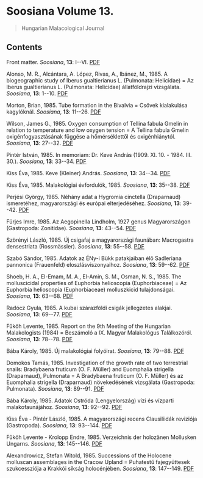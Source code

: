 # Soosiana Volume 13.

> Hungarian Malacological Journal

## Contents



Front matter. _Soosiana_, **13**: I--VI. [PDF](https://soosiana.github.io/volume-13/01_Soosiana_1985_13_I-VI.pdf)


Alonso, M. R., Alcántara, A. López, Rivas, A., Ibánez, M., 1985. A biogeographic study of Iberus gualtierianus L. (Pulmonata: Helicidae) = Az Iberus gualtierianus L. (Pulmonata: Helicidae) állatföldrajzi vizsgálata. _Soosiana_, **13**: 1--10. [PDF](https://soosiana.github.io/volume-13/02_Soosiana_1985_13_Alonso_1-10.pdf)


Morton, Brian, 1985. Tube formation in the Bivalvia = Csövek kialakulása kagylóknál. _Soosiana_, **13**: 11--26. [PDF](https://soosiana.github.io/volume-13/03_Soosiana_1985_13_Morton_11-26.pdf)


Wilson, James G., 1985. Oxygen consumption of Tellina fabula Gmelin in relation to temperature and low oxygen tension = A Tellina fabula Gmelin oxigénfogyasztásának függése a hőmérséklettől és oxigénhiánytól. _Soosiana_, **13**: 27--32. [PDF](https://soosiana.github.io/volume-13/04_Soosiana_1985_13_Wilson_27-32.pdf)


Pintér István, 1985. In memoriam: Dr. Keve András (1909. XI. 10. - 1984. III. 30.). _Soosiana_, **13**: 33--34. [PDF](https://soosiana.github.io/volume-13/05_Soosiana_1985_13_PinterI_33-34.pdf)


Kiss Éva, 1985. Keve (Kleiner) András. _Soosiana_, **13**: 34--34. [PDF](https://soosiana.github.io/volume-13/06_Soosiana_1985_13_Kiss_34.pdf)


Kiss Éva, 1985. Malakológiai évfordulók, 1985. _Soosiana_, **13**: 35--38. [PDF](https://soosiana.github.io/volume-13/07_Soosiana_1985_13_Kiss_35-38.pdf)


Perjési György, 1985. Néhány adat a Hygromia cinctella (Draparnaud) ismeretéhez, magyarországi és európai elterjedéséhez. _Soosiana_, **13**: 39--42. [PDF](https://soosiana.github.io/volume-13/08_Soosiana_1985_13_Perjesi_39-42.pdf)


Fürjes Imre, 1985. Az Aegopinella Lindholm, 1927 genus Magyarországon (Gastropoda: Zonitidae). _Soosiana_, **13**: 43--54. [PDF](https://soosiana.github.io/volume-13/09_Soosiana_1985_13_Furjes_43-54.pdf)


Szörényi László, 1985. Új csigafaj a magyarországi faunában: Macrogastra densestriata (Rossmässler). _Soosiana_, **13**: 55--58. [PDF](https://soosiana.github.io/volume-13/10_Soosiana_1985_13_Szorenyi_55-58.pdf)


Szabó Sándor, 1985. Adatok az ÉNy-i Bükk patakjaiban élő Sadleriana pannonica (Frauenfeld) eloszlásviszonyaihoz. _Soosiana_, **13**: 59--62. [PDF](https://soosiana.github.io/volume-13/11_Soosiana_1985_13_Szabo_59-62.pdf)


Shoeb, H. A., El-Emam, M. A., El-Amin, S. M., Osman, N. S., 1985. The molluscicidal properties of Euphorbia helioscopia (Euphorbiaceae) = Az Euphorbia helioscopia (Euphorbiaceae) molluszkicid tulajdonságai. _Soosiana_, **13**: 63--68. [PDF](https://soosiana.github.io/volume-13/12_Soosiana_1985_13_Shoeb_63-68.pdf)


Radócz Gyula, 1985. A kubai szárazföldi csigák jellegzetes alakjai. _Soosiana_, **13**: 69--77. [PDF](https://soosiana.github.io/volume-13/13_Soosiana_1985_13_Radocz_69-77.pdf)


Fűköh Levente, 1985. Report on the 9th Meeting of the Hungarian Malakologists (1984) = Beszámoló a IX. Magyar Malakológus Találkozóról. _Soosiana_, **13**: 78--78. [PDF](https://soosiana.github.io/volume-13/14_Soosiana_1985_13_Fukoh_78.pdf)


Bába Károly, 1985. Új malakológiai folyóirat. _Soosiana_, **13**: 79--88. [PDF](https://soosiana.github.io/volume-13/15_Soosiana_1985_13_Baba_79-88.pdf)


Domokos Tamás, 1985. Investigation of the growth rate of two terrestrial snails: Bradybaena fruticum (O. F. Müller) and Euomphalia strigella (Draparnaud), Pulmonata = A Bradybaena fruticum (O. F. Müller) és az Euomphalia strigella (Draparnaud) növekedésének vizsgálata (Gastropoda: Pulmonata). _Soosiana_, **13**: 89--91. [PDF](https://soosiana.github.io/volume-13/15_Soosiana_1985_13_Domokos_89-91.pdf)


Bába Károly, 1985. Adatok Ostróda (Lengyelország) vízi és vízparti malakofaunájához. _Soosiana_, **13**: 92--92. [PDF](https://soosiana.github.io/volume-13/17_Soosiana_1985_13_Baba_92.pdf)


Kiss Éva - Pintér László, 1985. A magyarországi recens Clausiliidák reviziója (Gastropoda). _Soosiana_, **13**: 93--144. [PDF](https://soosiana.github.io/volume-13/18_Soosiana_1985_13_Kiss_93-144.pdf)


Fűköh Levente - Krolopp Endre, 1985. Verzeichnis der holozänen Mollusken Ungarns. _Soosiana_, **13**: 145--146. [PDF](https://soosiana.github.io/volume-13/19_Soosiana_1985_13_Fukoh_145-146.pdf)


Alexandrowicz, Stefan Witold, 1985. Successions of the Holocene molluscan assemblages in the Cracow Upland = Puhatestű fajegyüttesek szukcessziója a Krakkói síkság holocénjében. _Soosiana_, **13**: 147--149. [PDF](https://soosiana.github.io/volume-13/20_Soosiana_1985_13_Alexandrowicz_147-149.pdf)





